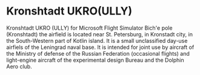 # Kronshtadt UKRO(ULLY)
Kronshtadt UKRO (ULLY) for Microsoft Flight Simulator
Bich'e pole (Kronshtadt) the airfield is located near St. Petersburg, in Kronstadt city, in the South-Western part of Kotlin island.
It is a small unclassified day-use airfiels of the Leningrad naval base. It is intended for joint use by aircraft of the Ministry of defense of the Russian Federation (occasional flights) and light-engine aircraft of the experimental design Bureau and the Dolphin Aero club.

